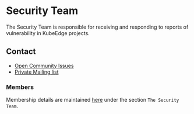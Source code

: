 # Security Team

The Security Team is responsible for receiving and responding to reports of vulnerability in KubeEdge projects.

## Contact

- [Open Community Issues](https://github.com/kubeedge/community/issues)
- [Private Mailing list](mailto:cncf-kubeedge-security@lists.cncf.io)

### Members

Membership details are maintained [here](security-groups.md) under the section `The Security Team`.